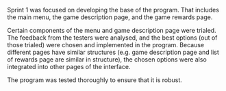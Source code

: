 
Sprint 1 was focused on developing the base of the program. That includes the main menu, the game description page, and the game rewards page.

Certain components of the menu and game description page were trialed. The feedback from the testers were analysed, and the best options (out of those trialed) were chosen and implemented in the program.
Because different pages have similar structures (e.g. game description page and list of rewards page are similar in structure), the chosen options were also integrated into other pages of the interface.

The program was tested thoroughly to ensure that it is robust.

